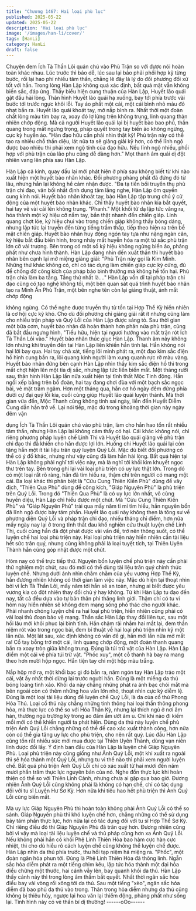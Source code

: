 ```yaml
---
title: "Chương 1467: Hai loại phù lục"
published: 2025-05-22
updated: 2025-05-22
description: 'Hai loại phù lục'
image: '/images/han-li/cover/'
tags: [HanLi]
category: HanLi
draft: false
---
```


Chuyện đem Ích Tà Thần Lôi quán chú vào Phù Trận so với được
nói hoàn toàn khác nhau.
Lúc trước thì bảo dễ, lúc sau lại bảo phải phối hợp kỹ từng bước,
rồi lại hao phí nhiều tâm thần, chẳng lẽ đây là lý do đối phương
đối xử tốt với hắn.
Trong lòng Hàn Lập không quá xác định, bất quá mặt vẫn không
biến sắc, đáp ứng.
Thấy biểu hiện cung thuận của Hàn Lập, Huyết lão quái gật đầu
hài lòng.
Thân hình Huyết lão quái hạ xuống, bay tới phía trước vài bước
tới trước ngực khôi lỗi.
Tay áo phất một cái, một cái bình nhỏ màu đỏ nhạt bắn ra.
Huyết lão quái khoát tay, mở nắp bình ra.
Nhất thời một đoàn chất lỏng màu tím bay ra, xoay đó lơ lửng trên
không trung, linh quang thản nhiên chớp động.
Mà cả người Huyết lão quái lại bị huyết bào bao phủ, thần quang
trong mắt ngưng trọng, pháp quyết trong tay biến ảo không
ngừng, cực kỳ huyền ảo.
"Hàn đạo hữu cần phải nhìn thật kỹ! Phù trận này có thể tạo ra
nhiều chỗ thần diệu, lát nữa ta sẽ giảng giải kỹ hơn, có thể lĩnh
ngộ được bao nhiêu thì phải xem ngộ tính của đạo hữu. Nếu lĩnh
ngộ nhiều, phối hợp với phù trận của lão phu cũng dễ dàng hơn."
Mọt thanh âm quái dị đột nhiên vang lên phía sau Hàn Lập.

Hàn Lập cả kinh, quay đầu lại mới phát hiện ở phía sau không
biết từ khi nào xuất hiện một huyết bào nhân khác.
Đối phương phảng phất đã đứng đó từ lâu, nhưng hắn lại không
hề cảm nhận được.
"Đa tạ tiền bối truyền thụ phù trận chi đạo, vãn bối nhất định dụng
tâm lắng nghe, Hàn Lập ôm quyền cung kính nói.
Huyết bào nhân khoát tay, bảo Hàn Lập tập trung chú ý cử động
của một huyết bào nhân khác.
Chỉ thấy huyết bào nhân kia bắt quyết, hai tay vẽ vài cái lên không
trung.
"Phanh." Một khối tử dạ lập tức văng ra, hóa thành một ký hiệu cỡ
nắm tay, bắn thật nhanh đến chiến giáp.
Linh quang chợt lóe, ký hiệu chui vào trong chiến giáp không thấy
bóng dáng, nhưng lập tức lại truyền đến từng tiếng trầm thấp, tiếp
theo hiện ra trên bề mặt chiến giáp.
Huyết bào nhân huy động ngón tay tựa như nặng ngàn cân, ký
hiệu bắt đầu biến hình, trong nháy mắt huyễn hóa ra một tử sắc
phù trận lớn cỡ vài trượng.
Bên trong có một số ký hiệu không ngừng biến ảo, phảng phất
như chưa hình thành.
Hàn Lập đang nhìn đến xuất thần thì huyết bào nhân bên cạnh lại
mở miệng giảng giải:
"Phù Trận này gọi là Kim Minh. Những thứ khác không có, chỉ có
tác dụng làm chiến giáp cực kỳ cứng, đủ để chống đỡ công kích
của pháp bảo bình thường mà không hề tổn hại. Phù trận chia
làm ba tầng. Tầng thứ nhất là…."
Hàn Lập vốn dĩ tại pháp trận chi đạo cũng có tạo nghệ không tồi,
một bên quan sát quá trình huyết bào nhân tạo ra Minh Ấn Phù
Trận, một bên nghe tên còn lại giảng thuật, ánh mắt chớp động

không ngừng.
Có thể nghe được truyền thụ từ tồn tại Hợp Thể Kỳ hiển nhiên là
cơ hội cực kỳ khó.
Cho dù đối phương chỉ giảng giải rất ít nhưng cũng làm cho nhiều
trận pháp và Quý Lỗi của Hàn Lập được sáng tỏ.
Sau thời gian một bữa cơm, huyết bào nhân đã hoàn thành hơn
phân nửa phù trận, cũng đã bắt đầu ngưng hình.
"Tiểu hữu, hiện tại ngươi hướng vào mắt trận rót Ích Tà Thần Lôi
vào." Huyết bào nhân thúc giục Hàn Lập.
Thanh âm này không lớn nhưng khi truyền đến tai Hàn Lập liền
khiến hắn tỉnh lại.
Hắn không nói hai lời bay qua.
Hai tay chà xát, tiếng lôi minh phát ra, một đạo kim sắc điện hồ
hình cung bắn ra, lôi quang kinh người làm xung quanh rực rỡ
màu vàng.
Huyết bào nhân đứng bên cạnh Hàn Lập nhìn thấy kim sắc điện
hồ thì trong mắt chợt hiện lên một tia dị sắc, nhưng lập tức liền
biến mất.
Một tháng rưỡi sau, thân hình Hàn Lập lần nữa xuất hiện tại tĩnh
thất Mộc Tinh động.
Hắn ngồi xếp bằng trên bồ đoàn, hai tay đang chơi đùa với một
bạch sắc ngọc bài, vẻ mặt trầm ngâm.
Hơn một tháng qua, hắn cơ hồ ngày đêm đứng phía dưới cự đại
quý lỗi kia, cuối cùng giúp Huyết lão quái luyện thành.
Mà thời gian vừa đến, Mộc Thanh cũng không tính sai ngày, liền
đến Huyết Diễm Cung dẫn hắn trở về.
Lại nói tiếp, mặc dù trong khoảng thời gian này ngày đêm vận

dụng Ích Tà Thần Lôi quán chú vào phù trận, làm cho hắn hao tổn
rất nhiều tâm thần, nhưng Hàn Lập lại không cảm thấy có hại.
Cái khác không nói, chỉ riêng phương pháp luyện chế Linh Thị và
Huyết lão quái giảng về phù trận chi đạo thì đã khiến cho hắn
được lợi lớn. Huống chi Huyết lão quái lại còn tặng hắn một ít tài
liệu trân quý luyện Quý Lỗi.
Mặc dù biết đối phương có thể có ý đồ khác, nhưng như vậy cũng
đã làm hắn hài lòng.
Bất quá hiện tại Hàn Lập không phải nghĩ tới việc này, mà là nghĩ
tới khối kim khuyết ngọc thư trên tay.
Bên trong ghi lại vài loại phù triện có uy lực thật lớn.
Trong đó có một loại rất rõ ràng, hắn đã tìm hiểu ra, thậm chí trên
người có mang một cái.
Ba loại khác thì phân biệt là "Cửu Cung Thiên Kiền Phù" dùng để
vây địch, "Thiên Qua Phù" dùng để công kích, "Giáp Nguyên Phù"
là phù triện trên Quý Lỗi.
Trong đó "Thiên Qua Phù" là có uy lực lớn nhất, vô cùng huyền
diệu, Hàn Lập chỉ hiểu được một chút.
Mà "Cửu Cung Thiên Kiền Phù" và "Giáp Nguyên Phù" trải qua
mấy năm tỉ mỉ tìm hiểu, hắn nguyên bổn đã lĩnh ngộ được bảy tám
phần.
Huyết lão quái này không thẹn là tông sư về phương diện Quý Lỗi
và pháp trận chi đạo, nhiều tháng chỉ điểm, hơn nữa mấy ngày
nay lại ở trong tĩnh thất đau khổ nghiên cứu thuật luyện chế Linh
Thị, cuối cùng hắn đã đột phát được vài vấn đề, trở nên thông
suốt, có thể luyện chế hai loại phù triện này.
Hai loại phù triện này hiển nhiên cần tài liệu hết sức trân quý,
nhưng cũng không phải là loại tuyệt tích, tại Thiên Uyên Thành
hắn cũng góp nhặt được một chút.

Hôm nay có thể trực tiếp thử.
Nguyên bổn luyện chế phù triện này cần phải thử nghiệm một
chút, sau đó mới có thể dùng tài liệu trân quý chính thức luyện
chế.
Nhưng dưới ánh nhìn chằm chằm của yêu vương Hợp Thể Kỳ,
hắn đương nhiên không có thời gian làm việc này.
Mặc dù hiện tại thoạt nhìn bởi vì Ích Tà Thần Lôi, mấy năm tới
hắn sẽ an toàn, nhưng ai biết được yêu vương kia có đột nhiên
thay đổi chủ ý hay không.
Từ khi Hàn Lập tu đạo đến nay, tất cả đều dựa vào tự bản thân
phi thăng linh giới. Thậm chí có tu vi hôm nay hiển nhiên sẽ không
đem mạng sống phó thác cho người khác.
Phải nhanh chóng luyện chế ra hai loại phù triện, hiển nhiên cũng
phải có vài loại thủ đoạn bảo vệ mạng.
Thần sắc Hàn Lập thay đổi liên tục, sau một hồi lâu mới khôi phục
lại bình tĩnh.
Hắn chậm rãi nhắm hai mắt lại, đem thần niệm rót vào trong ngọc
bài, đem bí thuật về hai loại phù triện nhìn kỹ một lần nữa.
Một lát sau, xác định không có vấn đề gì, hắn mới lần nữa mở mắt
ra!
Cổ tay bỗng trở một cái, linh quang chớp động, một đoàn thanh
quang bắn ra xoay tròn giữa không trung.
Đúng là túi trữ vật của Hàn Lập.
Hàn Lập điểm một cái về phía túi trữ vật.
"Phốc xuy", một cỗ thanh hà bay ra mang theo hơn mười hộp
ngọc.
Hắn tiện tay chỉ một hộp màu trắng.

Nắp hộp mở ra, một khối bạc gì đó bắn ra, năm ngón tay Hàn Lập
trảo một cái, vật ấy nhất thời dừng lại trước người hắn.
Đúng là một miếng da thú bóng loáng tinh xảo.
Khối da này chẳng những phát ra ánh bạc chói mắt mà bên ngoài
còn có thêm những hoa văn lớn nhỏ, thoạt nhìn cực kỳ diễm lệ.
Đúng là một loại tài liệu dùng để luyện chế Quý Lỗi, là da của cổ
thú Phong Hỏa Thú.
Loại cổ thú này chẳng những tinh thông hai loại thần thông phong
hỏa, mà thực lực có thể so với Hóa Thần Kỳ, nhưng lại thích ngủ
ở nơi âm hàn, thường ngủ trường kỳ trong ao đầm ẩm ướt âm u.
Chỉ khi nào đi kiếm mồi mới có thể khiến người ta phát hiện.
Dùng da thú này luyện chế phù triện Ảnh Quý Lỗi chẳng những có
thể đề cao xác xuất thành công, hơn nữa còn có thể gia tăng uy
lực cho phù triện, cho nên rất quý.
Lúc đầu Hàn Lập cũng tốn rất nhiều sức mới mua được tại Thiên
Uyên Thành, dùng vạn niên linh dược đổi lấy.
Ý định ban đầu của Hàn Lập là luyện chế Giáp Nguyên Phù.
Loại phù triện này cũng giống như Ảnh Quý Lỗi, một khi xuất ra
ngoài thì sẽ hóa thành một Quý Lỗi, nhưng tu vi thế nào thì phải
xem người luyện chế.
Bất quá phù triện Ảnh Quý Lỗi chỉ có xác xuất từ hai mươi đến
năm mươi phần trăm thực lực nguyên bản của nó. Nghe đồn thực
lực khi hoàn thiện có thể so với Thiên Linh Cảnh, nhưng chưa ai
gặp qua bao giờ.
Đương nhiên Ảnh Quý Lỗi cũng không phải là không có hạn chế,
chỉ có tác dụng đối với tu sĩ Luyện Hư Sơ Kỳ.
Hơn nữa khi tiêu hao hết phù triện thì Ảnh Quý Lỗi cũng biến mất.

Mà uy lực Giáp Nguyên Phù thì hoàn toàn không phải Ảnh Quý
Lỗi có thể so sánh.
Giáp Nguyên phù thì khó luyện chế hơn, chẳng những có thể sử
dụng bảy tám phần thực lực, hơn nữa lại có tác dụng đối với tu sĩ
Hợp Thể Sơ Kỳ.
Chỉ riêng điều đó thì Giáp Nguyên Phù đã trân quý hơn.
Đương nhiên cũng bởi vì vậy mà loại tài liệu luyện chế và thủ
pháp cũng hơn xa Ảnh Quý Lỗi.
Nếu không phải hắn có khối Phệ Linh Thiên Hỏa bao hàm cực
hàn cực nhiệt, thì cho dù hiểu rõ cách luyện chế cũng không thể
luyện chế được.
Hàn Lập nhìn da thú phía trước, thu hồi tạp niệm há miệng ra.
"Phốc", một đoàn ngân hỏa phun tới.
Đúng là Phệ Linh Thiên Hỏa đã thông linh.
Ngẫn sắc hỏa diễm phát ra một tiếng chim kêu, lập tức hóa thành
một đại hỏa điểu chừng một thước, hai cánh vẫy lên, bay quanh
khối da thú.
Hàn Lập thấy cảnh này thì trong lòng âm thầm bắt quyết.
Nhất thời ngân sắc hỏa điểu bay vài vòng rồi xông tới da thú.
Sau một tiếng "xèo", ngân sắc hỏa diễm đã bao phủ da thú vào
trong.
Thân trong hỏa diễm nhưng da thú cũng không bị thiêu hủy,
ngược lại hoa văn lại thiểm động, phảng phất như sống lại.
Tình hình này có vẻ thần bí dị thường!
------oOo------
